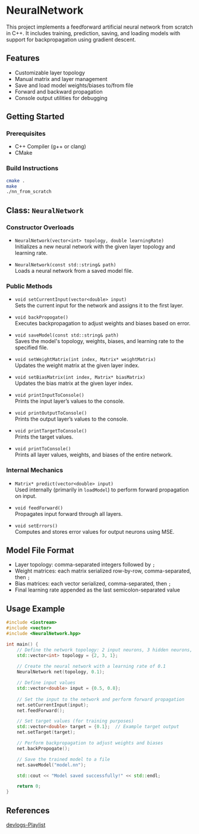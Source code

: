 # NeuralNetwork

This project implements a feedforward artificial neural network from scratch in C++. It includes training, prediction, saving, and loading models with support for backpropagation using gradient descent.

## Features

- Customizable layer topology
- Manual matrix and layer management
- Save and load model weights/biases to/from file
- Forward and backward propagation
- Console output utilities for debugging

## Getting Started

### Prerequisites

- C++ Compiler (g++ or clang)
- CMake

### Build Instructions

```bash
cmake .
make
./nn_from_scratch
```

## Class: `NeuralNetwork`

### Constructor Overloads

- `NeuralNetwork(vector<int> topology, double learningRate)`  
  Initializes a new neural network with the given layer topology and learning rate.

- `NeuralNetwork(const std::string& path)`  
  Loads a neural network from a saved model file.

### Public Methods

- `void setCurrentInput(vector<double> input)`  
  Sets the current input for the network and assigns it to the first layer.

- `void backPropogate()`  
  Executes backpropagation to adjust weights and biases based on error.

- `void saveModel(const std::string& path)`  
  Saves the model's topology, weights, biases, and learning rate to the specified file.

- `void setWeightMatrix(int index, Matrix* weightMatrix)`  
  Updates the weight matrix at the given layer index.

- `void setBiasMatrix(int index, Matrix* biasMatrix)`  
  Updates the bias matrix at the given layer index.

- `void printInputToConsole()`  
  Prints the input layer’s values to the console.

- `void printOutputToConsole()`  
  Prints the output layer’s values to the console.

- `void printTargetToConsole()`  
  Prints the target values.

- `void printToConsole()`  
  Prints all layer values, weights, and biases of the entire network.

### Internal Mechanics

- `Matrix* predict(vector<double> input)`  
  Used internally (primarily in `loadModel`) to perform forward propagation on input.

- `void feedForward()`  
  Propagates input forward through all layers.

- `void setErrors()`  
  Computes and stores error values for output neurons using MSE.

## Model File Format

- Layer topology: comma-separated integers followed by `;`
- Weight matrices: each matrix serialized row-by-row, comma-separated, then `;`
- Bias matrices: each vector serialized, comma-separated, then `;`
- Final learning rate appended as the last semicolon-separated value

## Usage Example

```cpp
#include <iostream>
#include <vector>
#include <NeuralNetwork.hpp>

int main() {
    // Define the network topology: 2 input neurons, 3 hidden neurons, 1 output neuron
    std::vector<int> topology = {2, 3, 1};
    
    // Create the neural network with a learning rate of 0.1
    NeuralNetwork net(topology, 0.1);

    // Define input values
    std::vector<double> input = {0.5, 0.8};
    
    // Set the input to the network and perform forward propagation
    net.setCurrentInput(input);
    net.feedForward();

    // Set target values (for training purposes)
    std::vector<double> target = {0.1};  // Example target output
    net.setTarget(target);

    // Perform backpropagation to adjust weights and biases
    net.backPropogate();

    // Save the trained model to a file
    net.saveModel("model.nn");

    std::cout << "Model saved successfully!" << std::endl;

    return 0;
}
```

## References 

[devlogs-Playlist](https://www.youtube.com/watch?v=PQo78WNGiow&list=PL2-7U6BzddIYBOl98DDsmpXiTcj1ojgJG)
